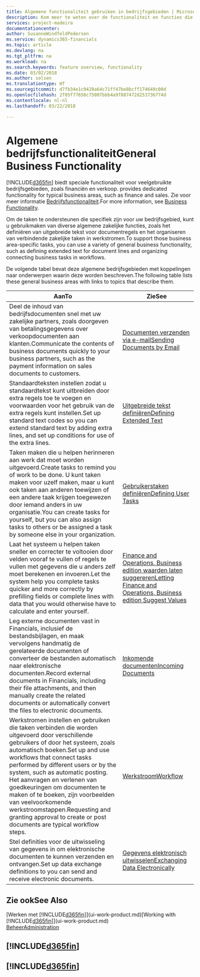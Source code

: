 ```yaml
---
title: Algemene functionaliteit gebruiken in bedrijfsgebieden | Microsoft Docs
description: Kom meer te weten over de functionaliteit en functies die worden gebruikt in bedrijfsgebieden in Finance and Operations, Business edition.
services: project-madeira
documentationcenter: 
author: SusanneWindfeldPedersen
ms.service: dynamics365-financials
ms.topic: article
ms.devlang: na
ms.tgt_pltfrm: na
ms.workload: na
ms.search.keywords: feature overview, functionality
ms.date: 03/02/2018
ms.author: solsen
ms.translationtype: HT
ms.sourcegitcommit: d7fb34e1c9428a64c71ff47be8bcff174649c00d
ms.openlocfilehash: 2f05f77658c75007bbb4a9f887472d253736774d
ms.contentlocale: nl-nl
ms.lasthandoff: 03/22/2018

---
```

# <a name="general-business-functionality"></a><span data-ttu-id="7452e-103">Algemene bedrijfsfunctionaliteit</span><span class="sxs-lookup"><span data-stu-id="7452e-103">General Business Functionality</span></span>
[!INCLUDE[d365fin](includes/d365fin_md.md)]<span data-ttu-id="7452e-104"> biedt speciale functionaliteit voor veelgebruikte bedrijfsgebieden, zoals financiën en verkoop.</span><span class="sxs-lookup"><span data-stu-id="7452e-104"> provides dedicated functionality for typical business areas, such as finance and sales.</span></span> <span data-ttu-id="7452e-105">Zie voor meer informatie [Bedrijfsfunctionaliteit](madeira-business-functionality.md).</span><span class="sxs-lookup"><span data-stu-id="7452e-105">For more information, see [Business Functionality](madeira-business-functionality.md).</span></span>

<span data-ttu-id="7452e-106">Om de taken te ondersteunen die specifiek zijn voor uw bedrijfsgebied, kunt u gebruikmaken van diverse algemene zakelijke functies, zoals het definiëren van uitgebreide tekst voor documentregels en het organiseren van verbindende zakelijke taken in werkstromen.</span><span class="sxs-lookup"><span data-stu-id="7452e-106">To support those business area-specific tasks, you can use a variety of general business functionality, such as defining extended text for document lines and organizing connecting business tasks in workflows.</span></span>

<span data-ttu-id="7452e-107">De volgende tabel bevat deze algemene bedrijfsgebieden met koppelingen naar onderwerpen waarin deze worden beschreven.</span><span class="sxs-lookup"><span data-stu-id="7452e-107">The following table lists these general business areas with links to topics that describe them.</span></span>

| <span data-ttu-id="7452e-108">Aan</span><span class="sxs-lookup"><span data-stu-id="7452e-108">To</span></span> | <span data-ttu-id="7452e-109">Zie</span><span class="sxs-lookup"><span data-stu-id="7452e-109">See</span></span> |
| --- | --- |
| <span data-ttu-id="7452e-110">Deel de inhoud van bedrijfsdocumenten snel met uw zakelijke partners, zoals doorgeven van betalingsgegevens over verkoopdocumenten aan klanten.</span><span class="sxs-lookup"><span data-stu-id="7452e-110">Communicate the contents of business documents quickly to your business partners, such as the payment information on sales documents to customers.</span></span> |[<span data-ttu-id="7452e-111">Documenten verzenden via e-mail</span><span class="sxs-lookup"><span data-stu-id="7452e-111">Sending Documents by Email</span></span>](ui-how-send-documents-email.md) |
| <span data-ttu-id="7452e-112">Standaardteksten instellen zodat u standaardtekst kunt uitbreiden door extra regels toe te voegen en voorwaarden voor het gebruik van de extra regels kunt instellen.</span><span class="sxs-lookup"><span data-stu-id="7452e-112">Set up standard text codes so you can extend standard text by adding extra lines, and set up conditions for use of the extra lines.</span></span> |[<span data-ttu-id="7452e-113">Uitgebreide tekst definiëren</span><span class="sxs-lookup"><span data-stu-id="7452e-113">Defining Extended Text</span></span>](ui-how-define-ext-text.md) |
|<span data-ttu-id="7452e-114">Taken maken die u helpen herinneren aan werk dat moet worden uitgevoerd.</span><span class="sxs-lookup"><span data-stu-id="7452e-114">Create tasks to remind you of work to be done.</span></span> <span data-ttu-id="7452e-115">U kunt taken maken voor uzelf maken, maar u kunt ook taken aan anderen toewijzen of een andere taak krijgen toegewezen door iemand anders in uw organisatie.</span><span class="sxs-lookup"><span data-stu-id="7452e-115">You can create tasks for yourself, but you can also assign tasks to others or be assigned a task by someone else in your organization.</span></span>|[<span data-ttu-id="7452e-116">Gebruikerstaken definiëren</span><span class="sxs-lookup"><span data-stu-id="7452e-116">Defining User Tasks</span></span>](across-user-tasks.md)|
|<span data-ttu-id="7452e-117">Laat het systeem u helpen taken sneller en correcter te voltooien door velden vooraf te vullen of regels te vullen met gegevens die u anders zelf moet berekenen en invoeren.</span><span class="sxs-lookup"><span data-stu-id="7452e-117">Let the system help you complete tasks quicker and more correctly by prefilling fields or complete lines with data that you would otherwise have to calculate and enter yourself.</span></span>|[<span data-ttu-id="7452e-118">Finance and Operations, Business edition waarden laten suggereren</span><span class="sxs-lookup"><span data-stu-id="7452e-118">Letting Finance and Operations, Business edition Suggest Values</span></span>](ui-let-system-suggest-values.md)|
|<span data-ttu-id="7452e-119">Leg externe documenten vast in Financials, inclusief de bestandsbijlagen, en maak vervolgens handmatig de gerelateerde documenten of converteer de bestanden automatisch naar elektronische documenten.</span><span class="sxs-lookup"><span data-stu-id="7452e-119">Record external documents in Financials, including their file attachments, and then manually create the related documents or automatically convert the files to electronic documents.</span></span>|[<span data-ttu-id="7452e-120">Inkomende documenten</span><span class="sxs-lookup"><span data-stu-id="7452e-120">Incoming Documents</span></span>](across-income-documents.md)|
|<span data-ttu-id="7452e-121">Werkstromen instellen en gebruiken die taken verbinden die worden uitgevoerd door verschillende gebruikers of door het systeem, zoals automatisch boeken.</span><span class="sxs-lookup"><span data-stu-id="7452e-121">Set up and use workflows that connect tasks performed by different users or by the system, such as automatic posting.</span></span> <span data-ttu-id="7452e-122">Het aanvragen en verlenen van goedkeuringen om documenten te maken of te boeken, zijn voorbeelden van veelvoorkomende werkstroomstappen.</span><span class="sxs-lookup"><span data-stu-id="7452e-122">Requesting and granting approval to create or post documents are typical workflow steps.</span></span>|[<span data-ttu-id="7452e-123">Werkstroom</span><span class="sxs-lookup"><span data-stu-id="7452e-123">Workflow</span></span>](across-workflow.md)|
| <span data-ttu-id="7452e-124">Stel definities voor de uitwisseling van gegevens in om elektronische documenten te kunnen verzenden en ontvangen.</span><span class="sxs-lookup"><span data-stu-id="7452e-124">Set up data exchange definitions to you can send and receive electronic documents.</span></span> |[<span data-ttu-id="7452e-125">Gegevens elektronisch uitwisselen</span><span class="sxs-lookup"><span data-stu-id="7452e-125">Exchanging Data Electronically</span></span>](across-data-exchange.md) |

## <a name="see-also"></a><span data-ttu-id="7452e-126">Zie ook</span><span class="sxs-lookup"><span data-stu-id="7452e-126">See Also</span></span>
<span data-ttu-id="7452e-127">[Werken met [!INCLUDE[d365fin](includes/d365fin_md.md)]](ui-work-product.md)</span><span class="sxs-lookup"><span data-stu-id="7452e-127">[Working with [!INCLUDE[d365fin](includes/d365fin_md.md)]](ui-work-product.md)</span></span>  
[<span data-ttu-id="7452e-128">Beheer</span><span class="sxs-lookup"><span data-stu-id="7452e-128">Administration</span></span>](admin-setup-and-administration.md)

## [!INCLUDE[d365fin](includes/free_trial_md.md)]  
## [!INCLUDE[d365fin](includes/training_link_md.md)]

